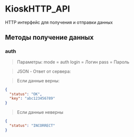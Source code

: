 # KioskHTTP_API
HTTP интерфейс для получения и отправки данных

## Методы получение данных

### **auth**

> Параметры:
> mode = auth
> login = Логин
> pass = Пароль

> JSON - Ответ от сервера:

> Если данные верны:
```json
{
  "status": "OK",
  "key": "abc123456789"
}
```

> Если данные неверны
```json
{
  "status": "INCORRECT"
}
```
